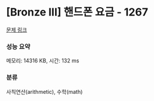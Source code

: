 # [Bronze III] 핸드폰 요금 - 1267 

[문제 링크](https://www.acmicpc.net/problem/1267) 

### 성능 요약

메모리: 14316 KB, 시간: 132 ms

### 분류

사칙연산(arithmetic), 수학(math)

